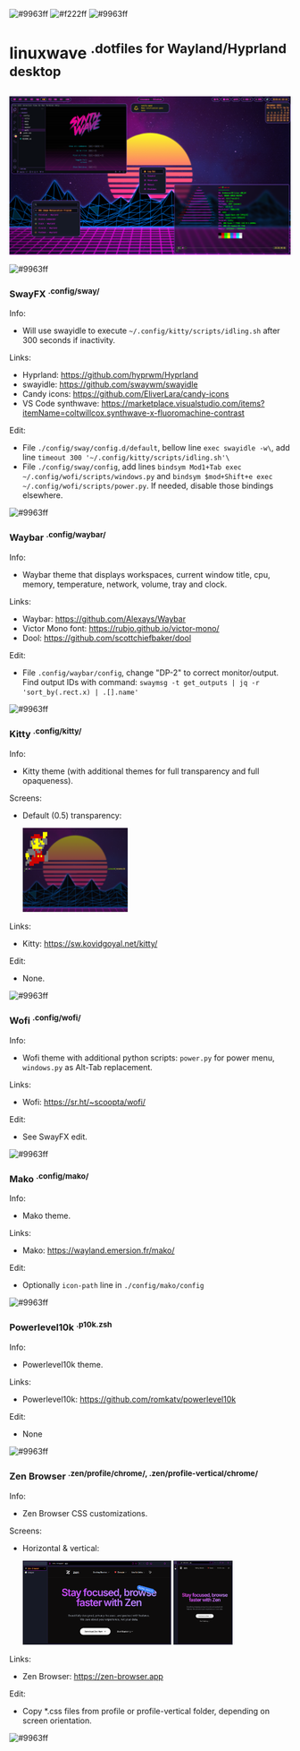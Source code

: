 ![#9963ff](https://placehold.co/800x15/9963ff/9963ff.png)
![#f222ff](https://placehold.co/800x150/161925/f222ff.png?text=linuxwave&font=raleway)
![#9963ff](https://placehold.co/800x15/9963ff/9963ff.png)

# linuxwave <sup>.dotfiles for Wayland/Hyprland desktop</sup>

<img src="https://raw.githubusercontent.com/coltwillcox/linuxwave/master/pictures/screenshot.png" width="800">

![#9963ff](https://placehold.co/800x15/9963ff/9963ff.png)

### SwayFX <sup>.config/sway/</sup>

Info:

-   Will use swayidle to execute `~/.config/kitty/scripts/idling.sh` after 300 seconds if inactivity.

Links:

-   Hyprland: https://github.com/hyprwm/Hyprland
-   swayidle: https://github.com/swaywm/swayidle
-   Candy icons: https://github.com/EliverLara/candy-icons
-   VS Code synthwave: https://marketplace.visualstudio.com/items?itemName=coltwillcox.synthwave-x-fluoromachine-contrast

Edit:

-   File `./config/sway/config.d/default`, bellow line `exec swayidle -w\`, add line `timeout 300 '~/.config/kitty/scripts/idling.sh'\`
-   File `./config/sway/config`, add lines `bindsym Mod1+Tab exec ~/.config/wofi/scripts/windows.py` and `bindsym $mod+Shift+e exec ~/.config/wofi/scripts/power.py`. If needed, disable those bindings elsewhere.

![#9963ff](https://placehold.co/800x15/9963ff/9963ff.png)

### Waybar <sup>.config/waybar/</sup>

Info:

-   Waybar theme that displays workspaces, current window title, cpu, memory, temperature, network, volume, tray and clock.

Links:

-   Waybar: https://github.com/Alexays/Waybar
-   Victor Mono font: https://rubjo.github.io/victor-mono/
-   Dool: https://github.com/scottchiefbaker/dool

Edit:

-   File `.config/waybar/config`, change "DP-2" to correct monitor/output. Find output IDs with command: `swaymsg -t get_outputs | jq -r 'sort_by(.rect.x) | .[].name'`

![#9963ff](https://placehold.co/800x15/9963ff/9963ff.png)

### Kitty <sup>.config/kitty/</sup>

Info:

-   Kitty theme (with additional themes for full transparency and full opaqueness).

Screens:

-   Default (0.5) transparency:

    <img src="https://raw.githubusercontent.com/coltwillcox/linuxwave/master/pictures/screen-kitty-0.png" height="150">

Links:

-   Kitty: https://sw.kovidgoyal.net/kitty/

Edit:

-   None.

![#9963ff](https://placehold.co/800x15/9963ff/9963ff.png)

### Wofi <sup>.config/wofi/</sup>

Info:

-   Wofi theme with additional python scripts: `power.py` for power menu, `windows.py` as Alt-Tab replacement.

Links:

-   Wofi: https://sr.ht/~scoopta/wofi/


Edit:

-   See SwayFX edit.

![#9963ff](https://placehold.co/800x15/9963ff/9963ff.png)

### Mako <sup>.config/mako/</sup>

Info:

-   Mako theme.

Links:

-   Mako: https://wayland.emersion.fr/mako/

Edit:

-   Optionally `icon-path` line in `./config/mako/config`

![#9963ff](https://placehold.co/800x15/9963ff/9963ff.png)

### Powerlevel10k <sup>.p10k.zsh</sup>

Info:

-   Powerlevel10k theme.

Links:

-   Powerlevel10k: https://github.com/romkatv/powerlevel10k

Edit:

-   None

![#9963ff](https://placehold.co/800x15/9963ff/9963ff.png)

### Zen Browser <sup>.zen/profile/chrome/, .zen/profile-vertical/chrome/</sup>

Info:

-   Zen Browser CSS customizations.

Screens:

-   Horizontal & vertical:

    <img src="https://raw.githubusercontent.com/coltwillcox/linuxwave/master/pictures/screen-zen-0.png" height="150"> <img src="https://raw.githubusercontent.com/coltwillcox/linuxwave/master/pictures/screen-zen-1.png" height="150">

Links:

-   Zen Browser: https://zen-browser.app

Edit:

-   Copy \*.css files from profile or profile-vertical folder, depending on screen orientation.

![#9963ff](https://placehold.co/800x15/9963ff/9963ff.png)
